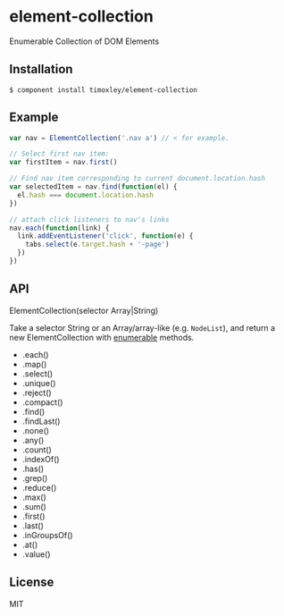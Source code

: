 
# element-collection

  Enumerable Collection of DOM Elements

## Installation

    $ component install timoxley/element-collection

## Example

```js
var nav = ElementCollection('.nav a') // < for example.

// Select first nav item:
var firstItem = nav.first()

// Find nav item corresponding to current document.location.hash
var selectedItem = nav.find(function(el) {
  el.hash === document.location.hash
})

// attach click listeners to nav's links
nav.each(function(link) {
  link.addEventListener('click', function(e) {
    tabs.select(e.target.hash + '-page')
  })
})
```

## API

  ElementCollection(selector Array|String)

  Take a selector String or an Array/array-like (e.g. `NodeList`), and return a new ElementCollection with [enumerable]() methods.

* .each()
* .map()
* .select()
* .unique()
* .reject()
* .compact()
* .find()
* .findLast()
* .none()
* .any()
* .count()
* .indexOf()
* .has()
* .grep()
* .reduce()
* .max()
* .sum()
* .first()
* .last()
* .inGroupsOf()
* .at()
* .value()

## License

  MIT
